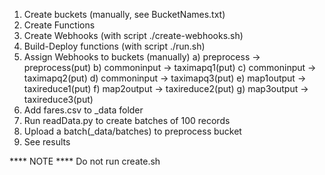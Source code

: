1. Create buckets (manually, see BucketNames.txt)
2. Create Functions
3. Create Webhooks (with script ./create-webhooks.sh)
4. Build-Deploy functions (with script ./run.sh)
5. Assign Webhooks to buckets (manually)
	a) preprocess -> preprocess(put)
	b) commoninput -> taximapq1(put)
	c) commoninput -> taximapq2(put)
	d) commoninput -> taximapq3(put)
	e) map1output -> taxireduce1(put)
	f) map2output -> taxireduce2(put)
	g) map3output -> taxireduce3(put)
6. Add fares.csv to _data folder 
6. Run readData.py to create batches of 100 records
7. Upload a batch(_data/batches) to preprocess bucket
8. See results 

**** NOTE ****
Do not run create.sh
